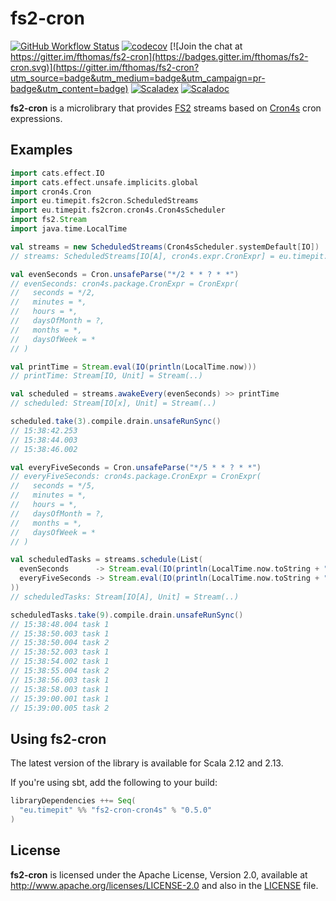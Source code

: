 # fs2-cron
[![GitHub Workflow Status](https://img.shields.io/github/workflow/status/fthomas/fs2-cron/Continuous%20Integration)](https://github.com/fthomas/fs2-cron/actions?query=workflow%3A%22Continuous+Integration%22)
[![codecov](https://codecov.io/gh/fthomas/fs2-cron/branch/master/graph/badge.svg)](https://codecov.io/gh/fthomas/fs2-cron)
[![Join the chat at https://gitter.im/fthomas/fs2-cron](https://badges.gitter.im/fthomas/fs2-cron.svg)](https://gitter.im/fthomas/fs2-cron?utm_source=badge&utm_medium=badge&utm_campaign=pr-badge&utm_content=badge)
[![Scaladex](https://index.scala-lang.org/fthomas/fs2-cron/latest.svg?color=blue)](https://index.scala-lang.org/fthomas/fs2-cron/fs2-cron-core)
[![Scaladoc](https://www.javadoc.io/badge/eu.timepit/fs2-cron-core_2.12.svg?color=blue&label=Scaladoc)](https://javadoc.io/doc/eu.timepit/fs2-cron-core_2.12)

**fs2-cron** is a microlibrary that provides [FS2][FS2] streams based
on [Cron4s][Cron4s] cron expressions.

## Examples

```scala
import cats.effect.IO
import cats.effect.unsafe.implicits.global
import cron4s.Cron
import eu.timepit.fs2cron.ScheduledStreams
import eu.timepit.fs2cron.cron4s.Cron4sScheduler
import fs2.Stream
import java.time.LocalTime
```
```scala
val streams = new ScheduledStreams(Cron4sScheduler.systemDefault[IO])
// streams: ScheduledStreams[IO[A], cron4s.expr.CronExpr] = eu.timepit.fs2cron.ScheduledStreams@44622bac

val evenSeconds = Cron.unsafeParse("*/2 * * ? * *")
// evenSeconds: cron4s.package.CronExpr = CronExpr(
//   seconds = */2,
//   minutes = *,
//   hours = *,
//   daysOfMonth = ?,
//   months = *,
//   daysOfWeek = *
// )

val printTime = Stream.eval(IO(println(LocalTime.now)))
// printTime: Stream[IO, Unit] = Stream(..)

val scheduled = streams.awakeEvery(evenSeconds) >> printTime
// scheduled: Stream[IO[x], Unit] = Stream(..)

scheduled.take(3).compile.drain.unsafeRunSync()
// 15:38:42.253
// 15:38:44.003
// 15:38:46.002
```
```scala
val everyFiveSeconds = Cron.unsafeParse("*/5 * * ? * *")
// everyFiveSeconds: cron4s.package.CronExpr = CronExpr(
//   seconds = */5,
//   minutes = *,
//   hours = *,
//   daysOfMonth = ?,
//   months = *,
//   daysOfWeek = *
// )

val scheduledTasks = streams.schedule(List(
  evenSeconds      -> Stream.eval(IO(println(LocalTime.now.toString + " task 1"))),
  everyFiveSeconds -> Stream.eval(IO(println(LocalTime.now.toString + " task 2")))
))
// scheduledTasks: Stream[IO[A], Unit] = Stream(..)

scheduledTasks.take(9).compile.drain.unsafeRunSync()
// 15:38:48.004 task 1
// 15:38:50.003 task 1
// 15:38:50.004 task 2
// 15:38:52.003 task 1
// 15:38:54.002 task 1
// 15:38:55.004 task 2
// 15:38:56.003 task 1
// 15:38:58.003 task 1
// 15:39:00.001 task 1
// 15:39:00.005 task 2
```

## Using fs2-cron

The latest version of the library is available for Scala 2.12 and 2.13.

If you're using sbt, add the following to your build:
```sbt
libraryDependencies ++= Seq(
  "eu.timepit" %% "fs2-cron-cron4s" % "0.5.0"
)
```

## License

**fs2-cron** is licensed under the Apache License, Version 2.0, available at
http://www.apache.org/licenses/LICENSE-2.0 and also in the
[LICENSE](https://github.com/fthomas/status-page/blob/master/LICENSE) file.

[Cron4s]: https://github.com/alonsodomin/cron4s
[FS2]: https://github.com/functional-streams-for-scala/fs2
